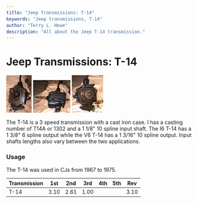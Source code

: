 ```yaml
---
title: "Jeep Transmissions: T-14"
keywords: "Jeep transmissions, T-14"
author: "Terry L. Howe"
description: "All about the Jeep T-14 transmission."
---
```

# Jeep Transmissions: T-14

[![T-14 front](/img/transmission/factory/t14f_.jpg)](/img/transmission/factory/t14f.jpg) [![T-14 side](/img/transmission/factory/t14s_.jpg)](/img/transmission/factory/t14s.jpg) [![T-14 back](/img/transmission/factory/t14b_.jpg)](/img/transmission/factory/t14b.jpg)   

The T-14 is a 3 speed transmission with a cast iron case. I has a casting number of T14A or 1302 and a 1 1/8" 10 spline input shaft. The I6 T-14 has a 1 3/8" 6 spline output while the V6 T-14 has a 1 3/16" 10 spline output. Input shafts lengths also vary between the two applications. 

### Usage

The T-14 was used in CJs from 1967 to 1975.

| Transmission | 1st  | 2nd  | 3rd  | 4th | 5th | Rev  |
|--------------|------|------|------|-----|-----|------|
| T-14         | 3.10 | 2.61 | 1.00 |     |     | 3.10 |